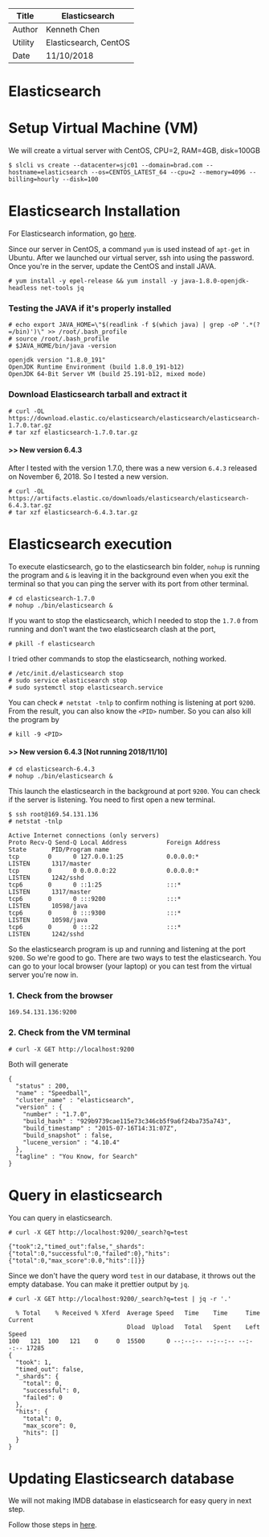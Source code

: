 |Title |  Elasticsearch  |
|-----------|----------------------------------|
|Author | Kenneth Chen |
|Utility | Elasticsearch, CentOS |
|Date | 11/10/2018 |

# Elasticsearch

# Setup Virtual Machine (VM)

We will create a virtual server with CentOS, CPU=2, RAM=4GB, disk=100GB
```
$ slcli vs create --datacenter=sjc01 --domain=brad.com --hostname=elasticsearch --os=CENTOS_LATEST_64 --cpu=2 --memory=4096 --billing=hourly --disk=100
```

# Elasticsearch Installation

For Elasticsearch information, go <a href=https://www.elastic.co/downloads/elasticsearch>here</a>. 

Since our server in CentOS, a command `yum` is used instead of `apt-get` in Ubuntu. After we launched our virtual server, ssh into using the password. Once you're in the server, update the CentOS and install JAVA. 

```
# yum install -y epel-release && yum install -y java-1.8.0-openjdk-headless net-tools jq
```

### Testing the JAVA if it's properly installed
```
# echo export JAVA_HOME=\"$(readlink -f $(which java) | grep -oP '.*(?=/bin)')\" >> /root/.bash_profile
# source /root/.bash_profile
# $JAVA_HOME/bin/java -version

openjdk version "1.8.0_191"
OpenJDK Runtime Environment (build 1.8.0_191-b12)
OpenJDK 64-Bit Server VM (build 25.191-b12, mixed mode)
```

### Download Elasticsearch tarball and extract it
```
# curl -OL https://download.elastic.co/elasticsearch/elasticsearch/elasticsearch-1.7.0.tar.gz
# tar xzf elasticsearch-1.7.0.tar.gz
```

#### >> New version 6.4.3 
After I tested with the version 1.7.0, there was a new version `6.4.3` released on November 6, 2018. So I tested a new version. 
```
# curl -OL https://artifacts.elastic.co/downloads/elasticsearch/elasticsearch-6.4.3.tar.gz
# tar xzf elasticsearch-6.4.3.tar.gz
```

# Elasticsearch execution

To execute elasticsearch, go to the elasticsearch bin folder, `nohup` is running the program and `&` is leaving it in the background even when you exit the terminal so that you can ping the server with its port from other terminal. 
```
# cd elasticsearch-1.7.0
# nohup ./bin/elasticsearch &
```
If you want to stop the elasticsearch, which I needed to stop the `1.7.0` from running and don't want the two elasticsearch clash at the port, 
```
# pkill -f elasticsearch
```
I tried other commands to stop the elasticsearch, nothing worked. 
```
# /etc/init.d/elasticsearch stop
# sudo service elasticsearch stop
# sudo systemctl stop elasticsearch.service
```
You can check `# netstat -tnlp` to confirm nothing is listening at port `9200`. From the result, you can also know the `<PID>` number. So you can also kill the program by 
```
# kill -9 <PID>
```

#### >> New version 6.4.3 [Not running 2018/11/10]
```
# cd elasticsearch-6.4.3
# nohup ./bin/elasticsearch &
```

This launch the elasticsearch in the background at port `9200`. You can check if the server is listening. You need to first open a new terminal. 
```
$ ssh root@169.54.131.136
# netstat -tnlp 

Active Internet connections (only servers)
Proto Recv-Q Send-Q Local Address           Foreign Address         State       PID/Program name    
tcp        0      0 127.0.0.1:25            0.0.0.0:*               LISTEN      1317/master         
tcp        0      0 0.0.0.0:22              0.0.0.0:*               LISTEN      1242/sshd           
tcp6       0      0 ::1:25                  :::*                    LISTEN      1317/master         
tcp6       0      0 :::9200                 :::*                    LISTEN      10598/java          
tcp6       0      0 :::9300                 :::*                    LISTEN      10598/java          
tcp6       0      0 :::22                   :::*                    LISTEN      1242/sshd   
```
So the elasticsearch program is up and running and listening at the port `9200`. So we're good to go. There are two ways to test the elasticsearch. You can go to your local browser (your laptop) or you can test from the virtual server you're now in. 

### 1. Check from the browser
```
169.54.131.136:9200
```
### 2. Check from the VM terminal
```
# curl -X GET http://localhost:9200
```
Both will generate 
```
{
  "status" : 200,
  "name" : "Speedball",
  "cluster_name" : "elasticsearch",
  "version" : {
    "number" : "1.7.0",
    "build_hash" : "929b9739cae115e73c346cb5f9a6f24ba735a743",
    "build_timestamp" : "2015-07-16T14:31:07Z",
    "build_snapshot" : false,
    "lucene_version" : "4.10.4"
  },
  "tagline" : "You Know, for Search"
}
```
# Query in elasticsearch
You can query in elasticsearch. 
```
# curl -X GET http://localhost:9200/_search?q=test

{"took":2,"timed_out":false,"_shards":{"total":0,"successful":0,"failed":0},"hits":{"total":0,"max_score":0.0,"hits":[]}}
```
Since we don't have the query word `test` in our database, it throws out the empty database. You can make it prettier output by `jq`. 

```
# curl -X GET http://localhost:9200/_search?q=test | jq -r '.'

  % Total    % Received % Xferd  Average Speed   Time    Time     Time  Current
                                 Dload  Upload   Total   Spent    Left  Speed
100   121  100   121    0     0  15500      0 --:--:-- --:--:-- --:--:-- 17285
{
  "took": 1,
  "timed_out": false,
  "_shards": {
    "total": 0,
    "successful": 0,
    "failed": 0
  },
  "hits": {
    "total": 0,
    "max_score": 0,
    "hits": []
  }
}
```
# Updating Elasticsearch database

We will not making IMDB database in elasticsearch for easy query in next step. 

Follow those steps in <a href=https://github.com/kckenneth/Elasticsearch/blob/master/imdb_elasticsearch.md>here</a>.




